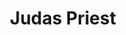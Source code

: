---
title: "Judas Priest"
summary: "Judas Priest are an English heavy metal band formed in Birmingham in 1969. They have sold over 50 million albums and are frequently ranked as one of the greatest metal bands of all time. Despite an innovative and pioneering body of work in the latter half of the 1970s, the band had struggled with indifferent record production and a lack of major commercial success until 1980, when they rose to commercial success with the album British Steel.
The band's membership has seen much turnover, including a revolving cast of drummers in the 1970s and the departure of singer Rob Halford in 1992. Tim \"Ripper\" Owens, formerly of Winter's Bane, replaced Halford in 1996 and recorded two albums with Judas Priest, before Halford returned to the band in 2003. The current line-up consists of Halford, guitarists Glenn Tipton and Richie Faulkner, bassist Ian Hill and drummer Scott Travis. The band's best-selling album is 1982's Screaming for Vengeance, with their most commercially successful line-up featuring Hill, Halford, Tipton, guitarist K. K. Downing, and drummer Dave Holland. Although not original members, Tipton and Hill are the only two of the band to appear on every album.
Halford's operatic vocal style and the twin guitar sound of Downing and Tipton have been a major influence on heavy metal bands. Judas Priest's image of leather, spikes, and other taboo articles of clothing were widely influential during the glam metal era of the 1980s. The Guardian referred to British Steel as the record that defines heavy metal. Despite a decline in exposure during the mid-1990s, the band has once again seen a resurgence, including worldwide tours, being inaugural inductees into the VH1 Rock Honors in 2006, receiving a Grammy Award for Best Metal Performance in 2010, and having their songs featured in video games such as Guitar Hero and the Rock Band series. In 2022, Judas Priest were inducted into the Rock and Roll Hall of Fame. As of 2023, longtime touring guitarist Andy Sneap becomes an official member of Judas Priest via Rob Halford."
image: "judas-priest.jpg"
apple_music_artist_url: "https://music.apple.com/gb/artist/judas-priest/154707"
wikipedia_url: "https://en.wikipedia.org/wiki/Judas_Priest"
---